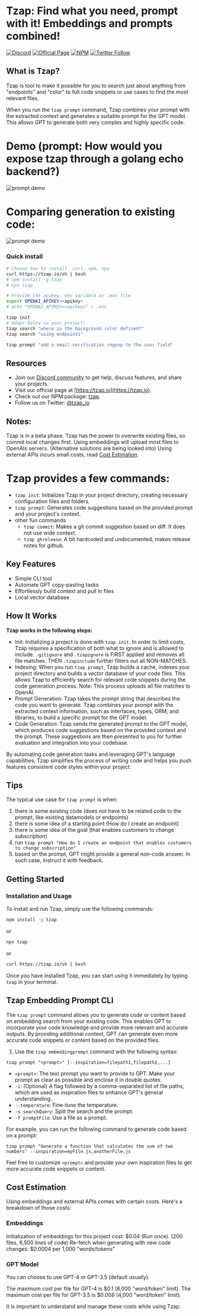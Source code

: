 # Tzap: Find what you need, prompt with it! Embeddings and prompts combined!
[![Discord](https://img.shields.io/badge/Discord-Join%20Our%20Community-blue?logo=discord&logoColor=white)](https://discord.gg/your_discord_invite_link)
[![Official Page](https://img.shields.io/badge/Official%20Page-Visit%20Our%20Site-blue?logo=internet-explorer)](https://tzap.io)
[![NPM](https://img.shields.io/badge/NPM-tzap-blue?logo=npm)](https://npmjs.com/package/tzap)
[![Twitter Follow](https://img.shields.io/twitter/follow/tzap_io?style=social)](https://twitter.com/tzap_io)
## What is Tzap?
Tzap is tool to make it possible for you to search just about anything from "endpoints" and "color" to full code snippets or use cases to find the most relevant files.

When you run the `tzap prompt` command, Tzap combines your prompt with the extracted context and generates a suitable prompt for the GPT model. This allows GPT to generate both very complex and highly specific code.

# Demo (prompt: How would you expose tzap through a golang echo backend?)
![prompt demo](https://raw.githubusercontent.com/tzapio/tzap/main/docs/promptdemo.gif)
# Comparing generation to existing code:
![prompt demo](https://raw.githubusercontent.com/tzapio/tzap/main/docs/comparison.png)
### Quick install
```bash
# Choose how to install. curl, npm, npx
curl https://tzap.io/sh | bash
# npm install -g tzap
# npx tzap

# Provide the apikey. env variable or .env file
export OPENAI_APIKEY=<apikey>
# echo "OPENAI_APIKEY=<apikey>" > .env

tzap init
# Adapt below to your project!
tzap search "where is the background color defined?"
tzap search "using endpoints"

tzap prompt "add a email verification regexp to the user field"
```

## Resources
- Join our [Discord community](https://discord.gg/88xDVYbPVB) to get help, discuss features, and share your projects.
- Visit our official page at [https://tzap.io](https://tzap.io).
- Check out our NPM package: [tzap](https://npmjs.org/package/tzap).
- Follow us on Twitter: [@tzap_io](https://twitter.com/tzap_io)

## Notes:
Tzap is in a beta phase.
Tzap has the power to overwrite existing files, so commit local changes first. 
Using embeddings will upload most files to OpenAIs servers. (Alternative solutions are being looked into)
Using external APIs incurs small costs, read [Cost Estimation](#cost-estimation).

# Tzap provides a few commands:

- `tzap init`: Initializes Tzap in your project directory, creating necessary configuration files and folders.
- `tzap prompt`: Generates code suggestions based on the provided prompt and your project's context.
- other fun commands 
    - `tzap commit`: Makes a git commit suggestion based on diff. It does not use wide context.
    - `tzap ghrelease`: A bit hardcoded and undocumented, makes release notes for github. 

## Key Features

- Simple CLI tool
- Automate GPT copy-pasting tasks
- Effortlessly build context and pull in files
- Local vector database

## How It Works

**Tzap works in the following steps:**
- Init: Initializing a project is done with `tzap init`. In order to limit costs, Tzap requires a specification of both what to ignore and is allowed to include. `.gitignore` and `.tzapignore` is FIRST applied and removes all file matches. THEN `.tzapinclude` further filters out all NON-MATCHES.
- Indexing: When you run `tzap prompt`, Tzap builds a cache, indexes your project directory and builds a vector database of your code files. This allows Tzap to efficiently search for relevant code snippets during the code generation process. Note: This process uploads all file matches to OpenAI.
- Prompt Generation: Tzap takes the prompt string that describes the code you want to generate. Tzap combines your prompt with the extracted context information, such as interfaces, types, ORM, and libraries, to build a specific prompt for the GPT model.
- Code Generation: Tzap sends the generated prompt to the GPT model, which produces code suggestions based on the provided context and the prompt. These suggestions are then presented to you for further evaluation and integration into your codebase.

By automating code generation tasks and leveraging GPT's language capabilities, Tzap simplifies the process of writing code and helps you push features  consistent code styles within your project.

## Tips
The typical use case for `tzap prompt` is when:
1. there is some existing code (does not have to be related code to the prompt, like existing datamodels or endpoints)
2. there is some idea of a starting point (How do I create an endpoint)
3. there is some idea of the goal (that enables customers to change subscription)
4. run `tzap prompt "How do I create an endpoint that enables customers to change subscription"`
5. based on the prompt, GPT might provide a general non-code answer. In such case, instruct it with feedback.

## Getting Started

### Installation and Usage

To install and run Tzap, simply use the following commands:

```bash
npm install -g tzap
```

or 

```bash
npx tzap
```

or

```bash
curl https://tzap.io/sh | bash 
```

Once you have installed Tzap, you can start using it immediately by typing `tzap` in your terminal.

## Tzap Embedding Prompt CLI

The `tzap prompt` command allows you to generate code or content based on embedding search from your existing code. This enables GPT to incorporate your code knowledge and provide more relevant and accurate outputs. By providing additional context, GPT can generate even more accurate code snippets or content based on the provided files.

1. Use the `tzap embeddingprompt` command with the following syntax:
```
tzap prompt "<prompt>" [--inspiration=filepath1,filepath2,...]
```

- `<prompt>`: The text prompt you want to provide to GPT. Make your prompt as clear as possible and enclose it in double quotes.
- `-i`: (Optional) A flag followed by a comma-separated list of file paths, which are used as inspiration files to enhance GPT's general understanding.
- `--temperature`: Fine-tune the temperature.
- `-s searchQuery`: Split the search and the prompt.
- `-f promptFile`: Use a file as a prompt.

For example, you can run the following command to generate code based on a prompt:

```
tzap prompt "Generate a function that calculates the sum of two numbers" --inspiration=myFile.js,anotherFile.js
```

Feel free to customize `<prompt>` and provide your own inspiration files to get more accurate code snippets or content.

## Cost Estimation

Using embeddings and external APIs comes with certain costs. Here's a breakdown of those costs:

### Embeddings

Initialization of embeddings for this project cost: $0.04 (Run once). (200 files, 6,500 lines of code)
Re-fetch when generating with new code changes: $0.0004 per 1,000 "words/tokens"

### GPT Model

You can choose to use GPT-4 or GPT-3.5 (default usually).

The maximum cost per file for GPT-4 is $0.1 (8,000 "word/token" limit).
The maximum cost per file for GPT-3.5 is $0.008 (4,000 "word/token" limit).

It is important to understand and manage these costs while using Tzap.

